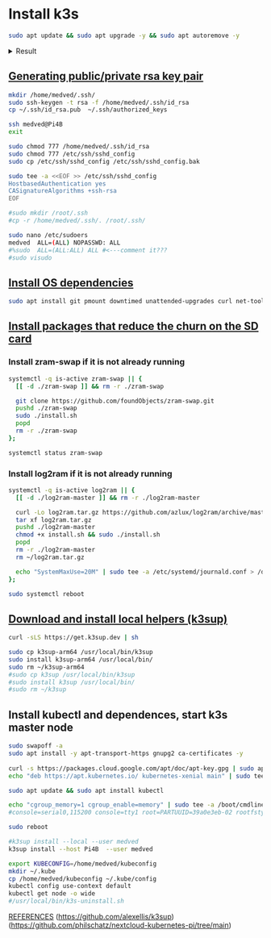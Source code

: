 # Install k3s
```sh
sudo apt update && sudo apt upgrade -y && sudo apt autoremove -y
```

<details>
<summary>Result</summary>
	
Result:
```sh
0 upgraded, 0 newly installed, 0 to remove and 0 not upgraded.
```
</details>


## [Generating public/private rsa key pair](https://andreyex.ru/linux/kak-dobavit-otkrytyj-klyuch-ssh-na-server/)
```sh
mkdir /home/medved/.ssh/
sudo ssh-keygen -t rsa -f /home/medved/.ssh/id_rsa
cp ~/.ssh/id_rsa.pub  ~/.ssh/authorized_keys
```
```sh
ssh medved@Pi4B
exit
```
```sh
sudo chmod 777 /home/medved/.ssh/id_rsa
sudo chmod 777 /etc/ssh/sshd_config
sudo cp /etc/ssh/sshd_config /etc/ssh/sshd_config.bak
```
```sh
sudo tee -a <<EOF >> /etc/ssh/sshd_config
HostbasedAuthentication yes
CASignatureAlgorithms +ssh-rsa
EOF

#sudo mkdir /root/.ssh
#cp -r /home/medved/.ssh/. /root/.ssh/
```
```sh
sudo nano /etc/sudoers
medved  ALL=(ALL) NOPASSWD: ALL
#%sudo  ALL=(ALL:ALL) ALL #<---comment it???
#sudo visudo
```

## [Install OS dependencies](https://github.com/philschatz/nextcloud-kubernetes-pi/blob/main/templates/install-os-deps.sh)
```sh
sudo apt install git pmount downtimed unattended-upgrades curl net-tools -y
```
## [Install packages that reduce the churn on the SD card](https://github.com/philschatz/nextcloud-kubernetes-pi/blob/main/templates/install-disk-savers.sh)
### Install zram-swap if it is not already running
```sh
systemctl -q is-active zram-swap || {
  [[ -d ./zram-swap ]] && rm -r ./zram-swap

  git clone https://github.com/foundObjects/zram-swap.git
  pushd ./zram-swap
  sudo ./install.sh
  popd
  rm -r ./zram-swap
};
```
```sh
systemctl status zram-swap
```
### Install log2ram if it is not already running
```sh
systemctl -q is-active log2ram || {
  [[ -d ./log2ram-master ]] && rm -r ./log2ram-master 

  curl -Lo log2ram.tar.gz https://github.com/azlux/log2ram/archive/master.tar.gz
  tar xf log2ram.tar.gz
  pushd ./log2ram-master
  chmod +x install.sh && sudo ./install.sh
  popd
  rm -r ./log2ram-master
  rm ~/log2ram.tar.gz

  echo "SystemMaxUse=20M" | sudo tee -a /etc/systemd/journald.conf > /dev/null
};
```
```sh
sudo systemctl reboot
```
## [Download and install local helpers (k3sup)](https://github.com/alexellis/k3sup)

```sh
curl -sLS https://get.k3sup.dev | sh
```

```sh
sudo cp k3sup-arm64 /usr/local/bin/k3sup
sudo install k3sup-arm64 /usr/local/bin/
sudo rm ~/k3sup-arm64
#sudo cp k3sup /usr/local/bin/k3sup
#sudo install k3sup /usr/local/bin/
#sudo rm ~/k3sup
```

## Install kubectl and dependences, start k3s master node

```sh
sudo swapoff -a
sudo apt install -y apt-transport-https gnupg2 ca-certificates -y
	
curl -s https://packages.cloud.google.com/apt/doc/apt-key.gpg | sudo apt-key add -
echo "deb https://apt.kubernetes.io/ kubernetes-xenial main" | sudo tee /etc/apt/sources.list.d/kubernetes.list > /dev/null

sudo apt update && sudo apt install kubectl

echo "cgroup_memory=1 cgroup_enable=memory" | sudo tee -a /boot/cmdline.txt
#console=serial0,115200 console=tty1 root=PARTUUID=39a0e3eb-02 rootfstype=ext4 fsck.repair=yes rootwait quiet splash plymouth.ignore-serial-consoles cgroup_memory=1 cgroup_enable=memory
```
```sh
sudo reboot
```
```sh
#k3sup install --local --user medved
k3sup install --host Pi4B  --user medved

export KUBECONFIG=/home/medved/kubeconfig
mkdir ~/.kube
cp /home/medved/kubeconfig ~/.kube/config
kubectl config use-context default
kubectl get node -o wide
#/usr/local/bin/k3s-uninstall.sh
```
[REFERENCES](https://docs.k3s.io/installation/uninstall)
(https://github.com/alexellis/k3sup)
(https://github.com/philschatz/nextcloud-kubernetes-pi/tree/main)
